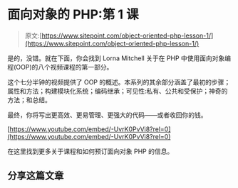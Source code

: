 # 面向对象的 PHP:第 1 课

> 原文:[https://www.sitepoint.com/object-oriented-php-lesson-1/](https://www.sitepoint.com/object-oriented-php-lesson-1/)

是的，没错。就在下面，你会找到 Lorna Mitchell 关于在 PHP 中使用面向对象编程(OOP)的八个视频课程的第一部分。

这个七分半钟的视频提供了 OOP 的概述。本系列的其余部分涵盖了最初的步骤；属性和方法；构建模块化系统；编码继承；可见性:私有、公共和受保护；神奇的方法；和总结。

最终，你将写出更高效、更易管理、更强大的代码——或者收回你的钱。

[https://www.youtube.com/embed/-UvrK0PvVi8?rel=0](https://www.youtube.com/embed/-UvrK0PvVi8?rel=0)

在这里找到更多关于课程和如何预订面向对象 PHP 的信息。

## 分享这篇文章